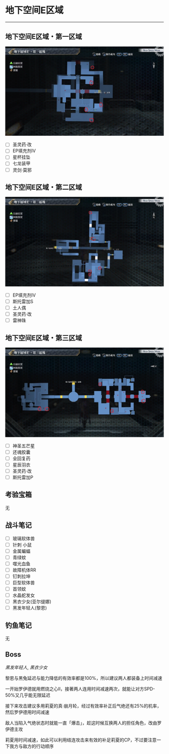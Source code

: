 # 地下空间E区域

---

## 地下空间E区域・第一区域

![地下空间E区域・第一区域](../images/map_地下空间E区域1.png)

- [ ]  圣灵药·改
- [ ]  EP填充剂IV
- [ ]  星杯挂坠
- [ ]  七龙装甲
- [ ]  灵剑·莫邪

## 地下空间E区域・第二区域

![地下空间E区域・第二区域](../images/map_地下空间E区域2.png)

- [ ]  EP填充剂IV
- [ ]  斯托雷加S
- [ ]  土人偶
- [ ]  圣灵药·改
- [ ]  雷神珠

## 地下空间E区域・第三区域

![地下空间E区域・第三区域](../images/map_地下空间E区域3.png)

- [ ]  神圣五芒星
- [ ]  还魂胶囊
- [ ]  全回复药
- [ ]  星辰羽衣
- [ ]  圣灵药·改
- [ ]  斯托雷加P

## 考验宝箱

无

## 战斗笔记

- [ ]  玻璃软体兽
- [ ]  针刺 小鼠
- [ ]  金属蝙蝠
- [ ]  青绿蚊
- [ ]  噬光血鱼
- [ ]  故障机体RR
- [ ]  钉刺拉坤
- [ ]  巨型软体兽
- [ ]  首领蚊
- [ ]  水晶蛇发女
- [ ]  黑衣少女(亚尔缇娜)
- [ ]  黑发年轻人(黎恩)

## 钓鱼笔记

无

## Boss

*黑发年轻人*, *黑衣少女*

黎恩与黑兔延迟与能力降低的有效率都是100%，所以建议两人都装备上时间减速

一开始罗伊德就用燃烧之心II，接著两人连用时间减速两次，就能让对方SPD-50%又几乎能无限延迟

接下来攻击建议多用莉夏的真‧崩月轮，经过有效率补正后气绝还有25%的机率，然后罗伊德用时间减速

敌人当陷入气绝状态时就能一直「爆击」，趁这时候互换两人的担任角色，改由罗伊德主攻

莉夏用时间减速，如此可以利用结连攻击来有效的补足莉夏的CP，不过要注意一下我方与敌方的行动顺序
